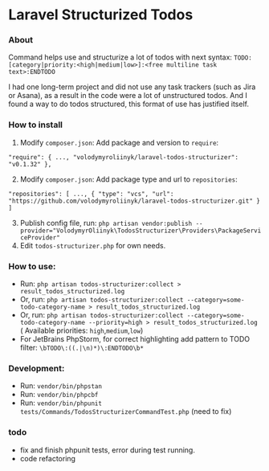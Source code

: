 # Laravel Structurized Todos

### About

Command helps use and structurize a lot of todos with next syntax:
`TODO:[category|priority:<high|medium|low>]:<free multiline task text>:ENDTODO`

I had one long-term project and did not use any task trackers (such as Jira or Asana), as a result in the code were a
lot of unstructured todos. And I found a way to do todos structured, this format of use has justified itself.

### How to install

1) Modify `composer.json`: Add package and version to `require`:

`"require": {
...,
"volodymyroliinyk/laravel-todos-structurizer": "v0.1.32"
},`

2) Modify `composer.json`: Add package type and url to `repositories`:

`"repositories": [
...,
{
"type": "vcs",
"url": "https://github.com/volodymyroliinyk/laravel-todos-structurizer.git"
}
]`

3) Publish config file,
   run: `php artisan vendor:publish --provider="VolodymyrOliinyk\TodosStructurizer\Providers\PackageServiceProvider"`
4) Edit `todos-structurizer.php` for own needs.

### How to use:

- Run: `php artisan todos-structurizer:collect > result_todos_structurized.log`
- Or, run: `php artisan todos-structurizer:collect --category=some-todo-category-name > result_todos_structurized.log`
- Or,
  run: `php artisan todos-structurizer:collect --category=some-todo-category-name --priority=high > result_todos_structurized.log` (
  Available priorities: `high`,`medium`,`low`)
- For JetBrains PhpStorm, for correct highlighting add pattern to TODO filter: `\bTODO\:((.|\n)*)\:ENDTODO\b*`

### Development:

- Run: `vendor/bin/phpstan`
- Run: `vendor/bin/phpcbf`
- Run: `vendor/bin/phpunit tests/Commands/TodosStructurizerCommandTest.php` (need to fix)

### todo

- fix and finish phpunit tests, error during test running.
- code refactoring